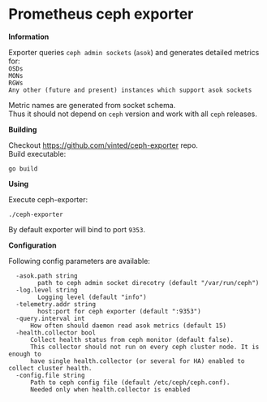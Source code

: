 # Prometheus ceph exporter

**Information**

Exporter queries `ceph admin sockets` (`asok`) and generates detailed metrics for:  
`OSDs`  
`MONs`  
`RGWs`  
`Any other (future and present) instances which support asok sockets`  

Metric names are generated from socket schema.  
Thus it should not depend on `ceph` version and work with all `ceph` releases.  

**Building**

Checkout https://github.com/vinted/ceph-exporter repo.  
Build executable:  

 `go build`

**Using**

Execute ceph-exporter:  

`./ceph-exporter`

By default exporter will bind to port `9353`.  

**Configuration**

Following config parameters are available:  

```
  -asok.path string
    	path to ceph admin socket direcotry (default "/var/run/ceph")
  -log.level string
    	Logging level (default "info")
  -telemetry.addr string
    	host:port for ceph exporter (default ":9353")
  -query.interval int
      How often should daemon read asok metrics (default 15)
  -health.collector bool
      Collect health status from ceph monitor (default false).
      This collector should not run on every ceph cluster node. It is enough to
      have single health.collector (or several for HA) enabled to collect cluster health.
  -config.file string
      Path to ceph config file (default /etc/ceph/ceph.conf).
      Needed only when health.collector is enabled
